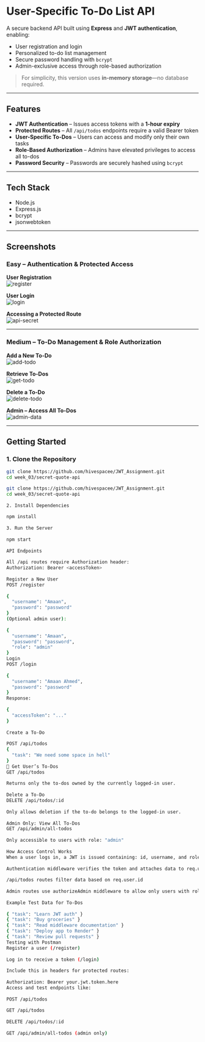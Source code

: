 # User-Specific To-Do List API

A secure backend API built using **Express** and **JWT authentication**, enabling:

- User registration and login  
- Personalized to-do list management  
- Secure password handling with `bcrypt`  
- Admin-exclusive access through role-based authorization  

> For simplicity, this version uses **in-memory storage**—no database required.

---

## Features

- **JWT Authentication** – Issues access tokens with a **1-hour expiry**
- **Protected Routes** – All `/api/todos` endpoints require a valid Bearer token
- **User-Specific To-Dos** – Users can access and modify only their own tasks
- **Role-Based Authorization** – Admins have elevated privileges to access all to-dos
- **Password Security** – Passwords are securely hashed using `bcrypt`

---

## Tech Stack

- Node.js  
- Express.js  
- bcrypt  
- jsonwebtoken  

---

## Screenshots

### Easy – Authentication & Protected Access

**User Registration**  
![register](https://github.com/user-attachments/assets/0182c657-0d76-4ce2-8f1b-93886cc3a9c9)

**User Login**  
![login](https://github.com/user-attachments/assets/de39d04a-9e21-4939-a5be-bddd6b98eef1)

**Accessing a Protected Route**  
![api-secret](https://github.com/user-attachments/assets/78a75f71-46e3-4b6b-a4e5-0aae7bfe4c87)

---

### Medium – To-Do Management & Role Authorization

**Add a New To-Do**  
![add-todo](https://github.com/user-attachments/assets/51cb6f17-df8d-4db3-9fff-2806eb60bc1f)

**Retrieve To-Dos**  
![get-todo](https://github.com/user-attachments/assets/af0905d7-8e2f-4468-ae77-e00d955adc34)

**Delete a To-Do**  
![delete-todo](https://github.com/user-attachments/assets/ba9fd91b-4e0c-4da8-8d90-9f7ce40ddfd4)

**Admin – Access All To-Dos**  
![admin-data](https://github.com/user-attachments/assets/97fc596b-57cc-4251-be74-2b73d476da47)

---

## Getting Started

### 1. Clone the Repository

```bash
git clone https://github.com/hivespacee/JWT_Assignment.git
cd week_03/secret-quote-api

git clone https://github.com/hivespacee/JWT_Assignment.git
cd week_03/secret-quote-api
 
2. Install Dependencies
 
npm install
 
3. Run the Server
 
npm start
 
API Endpoints
 
All /api routes require Authorization header:
Authorization: Bearer <accessToken>
 
Register a New User
POST /register
 
{
  "username": "Amaan",
  "password": "password"
}
(Optional admin user):
 
{
  "username": "Amaan",
  "password": "password",
  "role": "admin"
}
Login
POST /login
 
{
  "username": "Amaan Ahmed",
  "password": "password"
}
Response:
 
{
  "accessToken": "..."
}
 
Create a To-Do
 
POST /api/todos
{
  "task": "We need some space in hell"
}
📄 Get User’s To-Dos
GET /api/todos
 
Returns only the to-dos owned by the currently logged-in user.
 
Delete a To-Do
DELETE /api/todos/:id
 
Only allows deletion if the to-do belongs to the logged-in user.
 
Admin Only: View All To-Dos
GET /api/admin/all-todos
 
Only accessible to users with role: "admin"
 
How Access Control Works
When a user logs in, a JWT is issued containing: id, username, and role
 
Authentication middleware verifies the token and attaches data to req.user
 
/api/todos routes filter data based on req.user.id
 
Admin routes use authorizeAdmin middleware to allow only users with role: "admin"
 
Example Test Data for To-Dos
 
{ "task": "Learn JWT auth" }
{ "task": "Buy groceries" }
{ "task": "Read middleware documentation" }
{ "task": "Deploy app to Render" }
{ "task": "Review pull requests" }
Testing with Postman
Register a user (/register)
 
Log in to receive a token (/login)
 
Include this in headers for protected routes:
 
Authorization: Bearer your.jwt.token.here
Access and test endpoints like:
 
POST /api/todos
 
GET /api/todos
 
DELETE /api/todos/:id
 
GET /api/admin/all-todos (admin only)
